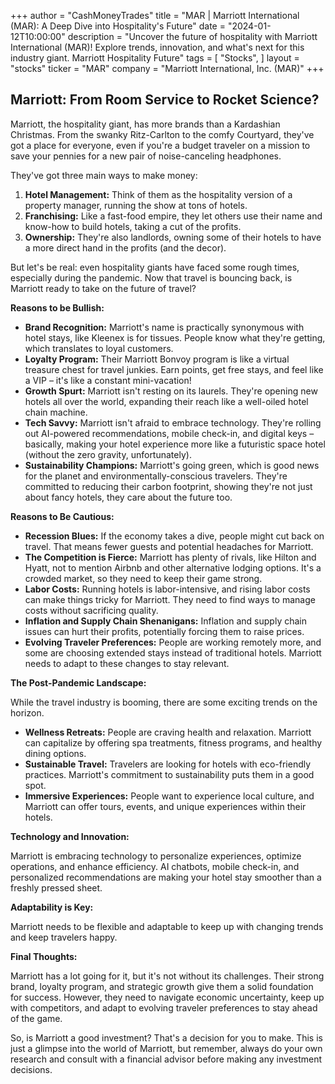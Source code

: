 +++
author = "CashMoneyTrades"
title = "MAR |  Marriott International (MAR): A Deep Dive into Hospitality's Future"
date = "2024-01-12T10:00:00"
description = "Uncover the future of hospitality with Marriott International (MAR)! Explore trends, innovation, and what's next for this industry giant.  Marriott Hospitality Future"
tags = [
"Stocks",
]
layout = "stocks"
ticker = "MAR"
company = "Marriott International, Inc. (MAR)"
+++
        


##  Marriott: From Room Service to Rocket Science?

Marriott, the hospitality giant, has more brands than a Kardashian Christmas. From the swanky Ritz-Carlton to the comfy Courtyard, they've got a place for everyone, even if you're a budget traveler on a mission to save your pennies for a new pair of noise-canceling headphones. 

They've got three main ways to make money: 

1. **Hotel Management:** Think of them as the hospitality version of a property manager, running the show at tons of hotels.
2. **Franchising:**  Like a fast-food empire, they let others use their name and know-how to build hotels, taking a cut of the profits.
3. **Ownership:** They're also landlords, owning some of their hotels to have a more direct hand in the profits (and the decor).

But let's be real: even hospitality giants have faced some rough times, especially during the pandemic. Now that travel is bouncing back, is Marriott ready to take on the future of travel? 

**Reasons to be Bullish:**

* **Brand Recognition:** Marriott's name is practically synonymous with hotel stays, like Kleenex is for tissues. People know what they're getting, which translates to loyal customers.
* **Loyalty Program:** Their Marriott Bonvoy program is like a virtual treasure chest for travel junkies. Earn points, get free stays, and feel like a VIP – it's like a constant mini-vacation!
* **Growth Spurt:** Marriott isn't resting on its laurels. They're opening new hotels all over the world, expanding their reach like a well-oiled hotel chain machine. 
* **Tech Savvy:** Marriott isn't afraid to embrace technology. They're rolling out AI-powered recommendations, mobile check-in, and digital keys – basically, making your hotel experience more like a futuristic space hotel (without the zero gravity, unfortunately).
* **Sustainability Champions:** Marriott's going green, which is good news for the planet and environmentally-conscious travelers. They're committed to reducing their carbon footprint, showing they're not just about fancy hotels, they care about the future too.

**Reasons to Be Cautious:**

* **Recession Blues:** If the economy takes a dive, people might cut back on travel. That means fewer guests and potential headaches for Marriott. 
* **The Competition is Fierce:** Marriott has plenty of rivals, like Hilton and Hyatt, not to mention Airbnb and other alternative lodging options. It's a crowded market, so they need to keep their game strong.
* **Labor Costs:**  Running hotels is labor-intensive, and rising labor costs can make things tricky for Marriott. They need to find ways to manage costs without sacrificing quality. 
* **Inflation and Supply Chain Shenanigans:** Inflation and supply chain issues can hurt their profits, potentially forcing them to raise prices.
* **Evolving Traveler Preferences:** People are working remotely more, and some are choosing extended stays instead of traditional hotels. Marriott needs to adapt to these changes to stay relevant. 

**The Post-Pandemic Landscape:**

While the travel industry is booming, there are some exciting trends on the horizon. 

* **Wellness Retreats:**  People are craving health and relaxation. Marriott can capitalize by offering spa treatments, fitness programs, and healthy dining options.
* **Sustainable Travel:**  Travelers are looking for hotels with eco-friendly practices.  Marriott's commitment to sustainability puts them in a good spot. 
* **Immersive Experiences:** People want to experience local culture, and Marriott can offer tours, events, and unique experiences within their hotels.

**Technology and Innovation:**

Marriott is embracing technology to personalize experiences, optimize operations, and enhance efficiency. AI chatbots, mobile check-in, and personalized recommendations are making your hotel stay smoother than a freshly pressed sheet.  

**Adaptability is Key:**

Marriott needs to be flexible and adaptable to keep up with changing trends and keep travelers happy.  

**Final Thoughts:**

Marriott has a lot going for it, but it's not without its challenges. Their strong brand, loyalty program, and strategic growth give them a solid foundation for success. However, they need to navigate economic uncertainty, keep up with competitors, and adapt to evolving traveler preferences to stay ahead of the game. 

So, is Marriott a good investment? That's a decision for you to make. This is just a glimpse into the world of Marriott, but remember, always do your own research and consult with a financial advisor before making any investment decisions. 

        
